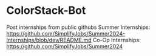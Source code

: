 # ColorStack-Bot
Post internships from public githubs Summer Internships: https://github.com/SimplifyJobs/Summer2024-Internships/blob/dev/README.md  Co-Op Internships: https://github.com/SimplifyJobs/Summer2024
